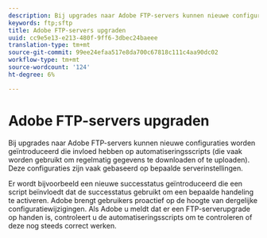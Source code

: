 ```yaml
---
description: Bij upgrades naar Adobe FTP-servers kunnen nieuwe configuraties worden geïntroduceerd die invloed hebben op automatiseringsscripts (die vaak worden gebruikt om regelmatig gegevens te downloaden of te uploaden). Deze configuraties zijn vaak gebaseerd op bepaalde serverinstellingen.
keywords: ftp;sftp
title: Adobe FTP-servers upgraden
uuid: cc9e5e13-e213-480f-9ff6-3dbec24baeee
translation-type: tm+mt
source-git-commit: 99ee24efaa517e8da700c67818c111c4aa90dc02
workflow-type: tm+mt
source-wordcount: '124'
ht-degree: 6%

---
```



# Adobe FTP-servers upgraden

Bij upgrades naar Adobe FTP-servers kunnen nieuwe configuraties worden geïntroduceerd die invloed hebben op automatiseringsscripts (die vaak worden gebruikt om regelmatig gegevens te downloaden of te uploaden). Deze configuraties zijn vaak gebaseerd op bepaalde serverinstellingen.

Er wordt bijvoorbeeld een nieuwe successtatus geïntroduceerd die een script beïnvloedt dat de successtatus gebruikt om een bepaalde handeling te activeren. Adobe brengt gebruikers proactief op de hoogte van dergelijke configuratiewijzigingen. Als Adobe u meldt dat er een FTP-serverupgrade op handen is, controleert u de automatiseringsscripts om te controleren of deze nog steeds correct werken.
